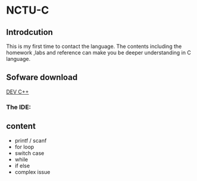 # NCTU-C

## Introdcution
This is my first time to contact the language. The contents including the homework ,labs and reference can make you be deeper understanding in C language.  

## Sofware download
[DEV C++](https://sourceforge.net/projects/orwelldevcpp/)
### The IDE: 
## content 
* printf / scanf 
* for loop
* switch case
* while 
* if else
* complex issue
